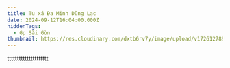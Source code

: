 ```yaml
---
title: Tu xá Đa Minh Dũng Lạc
date: 2024-09-12T16:04:00.000Z
hiddenTags:
  - Gp Sài Gòn
thumbnail: https://res.cloudinary.com/dxtb6rv7y/image/upload/v1726127893/Dung_Lac_1_tvikey.jpg
---
```

ttttttttttttttttttttt
